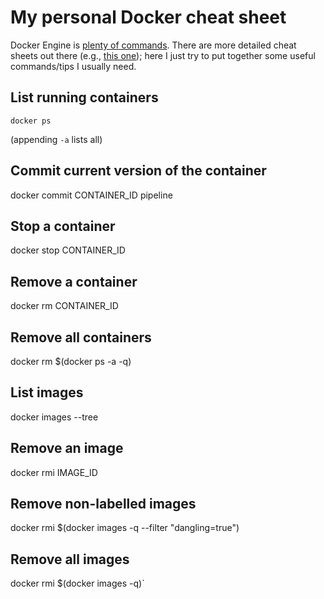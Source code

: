 # My personal Docker cheat sheet

Docker Engine is [plenty of commands](https://docs.docker.com/engine/reference/commandline/). 
There are more detailed cheat sheets out there (e.g., [this one](https://github.com/wsargent/docker-cheat-sheet));
here I just try to put together some useful commands/tips I usually need.

## List running containers

    docker ps

(appending `-a` lists all)

## Commit current version of the container

   docker commit CONTAINER_ID pipeline

## Stop a container

   docker stop CONTAINER_ID

## Remove a container

   docker rm CONTAINER_ID

## Remove all containers

   docker rm $(docker ps -a -q)

## List images

   docker images --tree

## Remove an image

   docker rmi IMAGE_ID

## Remove non-labelled images

   docker rmi $(docker images -q --filter "dangling=true")

## Remove all images

   docker rmi $(docker images -q)`
